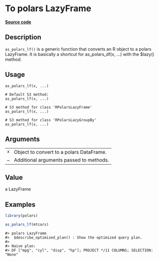 

# To polars LazyFrame

[**Source code**](https://github.com/pola-rs/r-polars/tree/5765842071140bd7a822ebb4fd6b0ab652d73f0d/R/as_polars.R#L275)

## Description

<code>as_polars_lf()</code> is a generic function that converts an R
object to a polars LazyFrame. It is basically a shortcut for
as_polars_df(x, …) with the $lazy() method.

## Usage

<pre><code class='language-R'>as_polars_lf(x, ...)

# Default S3 method:
as_polars_lf(x, ...)

# S3 method for class 'RPolarsLazyFrame'
as_polars_lf(x, ...)

# S3 method for class 'RPolarsLazyGroupBy'
as_polars_lf(x, ...)
</code></pre>

## Arguments

<table>
<tr>
<td style="white-space: nowrap; font-family: monospace; vertical-align: top">
<code id="as_polars_lf_:_x">x</code>
</td>
<td>
Object to convert to a polars DataFrame.
</td>
</tr>
<tr>
<td style="white-space: nowrap; font-family: monospace; vertical-align: top">
<code id="as_polars_lf_:_...">…</code>
</td>
<td>
Additional arguments passed to methods.
</td>
</tr>
</table>

## Value

a LazyFrame

## Examples

``` r
library(polars)

as_polars_lf(mtcars)
```

    #> polars LazyFrame
    #>  $describe_optimized_plan() : Show the optimized query plan.
    #> 
    #> Naive plan:
    #> DF ["mpg", "cyl", "disp", "hp"]; PROJECT */11 COLUMNS; SELECTION: "None"
